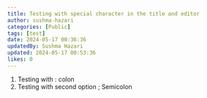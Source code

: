 ```yaml
---
title: Testing with special character in the title and editor
author: sushma-hazari
categories: [Public]
tags: [test]
date: 2024-05-17 00:36:36 
updatedBy: Sushma Hazari
updated: 2024-05-17 00:53:36 
likes: 0
---
```


1. Testing with  : colon
2. Testing with second option ; Semicolon 